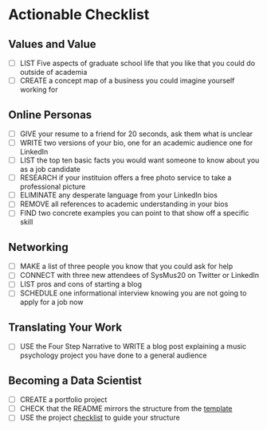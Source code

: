 # Actionable Checklist 

## Values and Value

* [ ] LIST Five aspects of graduate school life that you like that you could do outside of academia
* [ ] CREATE a concept map of a business you could imagine yourself working for

## Online Personas

* [ ] GIVE your resume to a friend for 20 seconds, ask them what is unclear 
* [ ] WRITE two versions of your bio, one for an academic audience one for LinkedIn
* [ ] LIST the top ten basic facts you would want someone to know about you as a job candidate
* [ ] RESEARCH if your instituion offers a free photo service to take a professional picture
* [ ] ELIMINATE any desperate language from your LinkedIn bios
* [ ] REMOVE all references to academic understanding in your bios 
* [ ] FIND two concrete examples you can point to that show off a specific skill

## Networking

* [ ] MAKE a list of three people you know that you could ask for help
* [ ] CONNECT with three new attendees of SysMus20 on Twitter or LinkedIn 
* [ ] LIST pros and cons of starting a blog 
* [ ] SCHEDULE one informational interview knowing you are not going to apply for a job now 

## Translating Your Work

* [ ] USE the Four Step Narrative to WRITE a blog post explaining a music psychology project you have done to a general audience 

## Becoming a Data Scientist

* [ ] CREATE a portfolio project
* [ ] CHECK that the README mirrors the structure from the [template](https://github.com/learn-co-students/capstone-template-london-ds)
* [ ] USE the project [checklist](https://github.com/learn-co-students/capstone-template-london-ds/blob/master/Checklist.md) to guide your structure 
